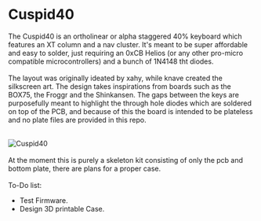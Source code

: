 # Cuspid40
The Cuspid40 is an ortholinear or alpha staggered 40% keyboard which features an XT column and a nav cluster. 
It's meant to be super affordable and easy to solder, just requiring an 0xCB Helios (or any other pro-micro compatible microcontrollers) and a bunch of 1N4148 tht diodes. 
<br><br>
The layout was originally ideated by xahy, while knave created the silkscreen art. The design takes inspirations from boards such as the BOX75, the Froggr and the Shinkansen. The gaps between the keys are purposefully meant to highlight the through hole diodes which are soldered on top of the PCB, and because of this the board is intended to be plateless and no plate files are provided in this repo.
<br><br>

![Cuspid40](https://github.com/Daigher/Cuspid40/assets/137307834/ce0a44c7-484a-47e9-be3a-b3040a2172e0)
<br><br>
At the moment this is purely a skeleton kit consisting of only the pcb and bottom plate, there are plans for a proper case.
<br><br>
To-Do list: 
- Test Firmware.
- Design 3D printable Case.
